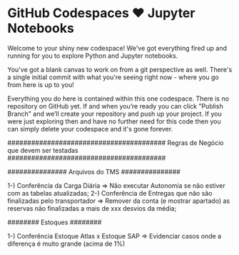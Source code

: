 # GitHub Codespaces ♥️ Jupyter Notebooks

Welcome to your shiny new codespace! We've got everything fired up and running for you to explore Python and Jupyter notebooks.

You've got a blank canvas to work on from a git perspective as well. There's a single initial commit with what you're seeing right now - where you go from here is up to you!

Everything you do here is contained within this one codespace. There is no repository on GitHub yet. If and when you’re ready you can click "Publish Branch" and we’ll create your repository and push up your project. If you were just exploring then and have no further need for this code then you can simply delete your codespace and it's gone forever.

########################################
Regras de Negócio que devem ser testadas
########################################

###############
Arquivos do TMS
###############

1-) Conferência da Carga Diária => Não executar Autonomia se não estiver com as tabelas atualizadas;
2-) Conferência de Entregas que não são finalizadas pelo transportador => Remover da conta (e mostrar apartado) as reservas não finalizadas a mais de xxx desvios da média;

########
Estoques
########

1-) Conferência Estoque Atlas x Estoque SAP => Evidenciar casos onde a diferença é muito grande (acima de 1%)
